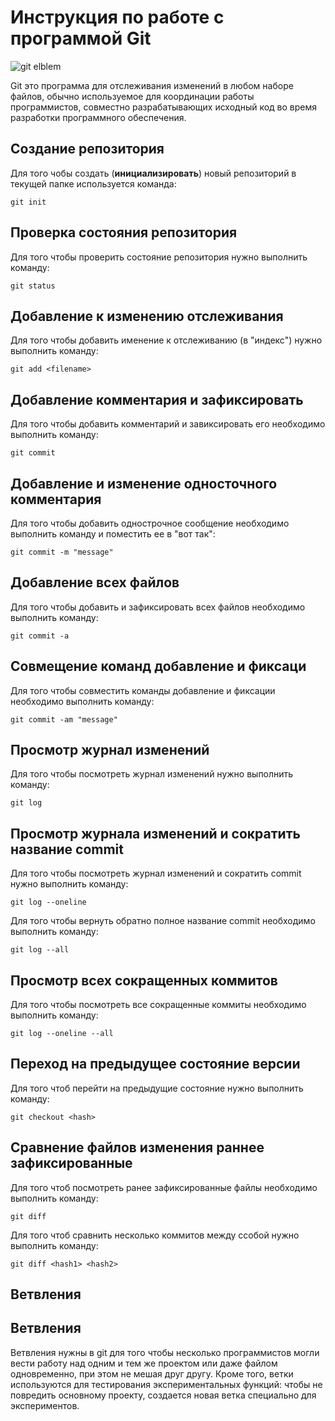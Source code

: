 # Инструкция по работе с программой Git

![git elblem](git.jpg)

Git это программа для отслеживания изменений в любом наборе файлов, обычно используемое для координации работы программистов, совместно разрабатывающих исходный код во время разработки программного обеспечения.

## Создание репозитория

Для того чобы создать (**инициализировать**) новый репозиторий в текущей папке используется команда: 

    git init

## Проверка состояния репозитория

Для того чтобы проверить состояние репозитория нужно выполнить команду:

    git status
    
## Добавление к изменению отслеживания

Для того чтобы добавить именение к отслеживанию (в "индекс") нужно выполнить команду: 

    git add <filename>

## Добавление комментария и зафиксировать

Для того чтобы добавить комментарий и завиксировать его необходимо выполнить команду:

    git commit

## Добавление и изменение односточного комментария

Для того чтобы добавить однострочное сообщение необходимо выполнить команду и поместить ее в "вот так":

    git commit -m "message"

## Добавление всех файлов 

Для того чтобы добавить и зафиксировать всех файлов необходимо выполнить команду:

    git commit -a

## Совмещение команд добавление и фиксаци

Для того чтобы совместить команды добавление и фиксации необходимо выполнить команду:

    git commit -am "message"

## Просмотр журнал изменений

Для того чтобы посмотреть журнал изменений нужно выполнить команду:

    git log

## Просмотр журнала изменений и сократить название commit

Для того чтобы посмотреть журнал изменений и сократить commit нужно выполнить команду:

    git log --oneline

Для того чтобы вернуть обратно полное название commit необходимо выполнить команду:

    git log --all

## Просмотр всех сокращенных коммитов

Для того чтобы посмотреть все сокращенные коммиты необходимо выполнить команду:

    git log --oneline --all

## Переход на предыдущее состояние версии 

Для того чтоб перейти на предыдущие состояние нужно выполнить команду:

    git checkout <hash>

## Сравнение файлов изменения раннее зафиксированные

Для того чтоб посмотреть ранее зафиксированные файлы необходимо выполнить команду:

    git diff

Для того чтоб сравнить несколько коммитов между ссобой нужно выполнить команду:

    git diff <hash1> <hash2>

## Ветвления
## Ветвления

Ветвления нужны в git для того чтобы несколько программистов могли вести работу над одним и тем же проектом или даже файлом одновременно, при этом не мешая друг другу. Кроме того, ветки используются для тестирования экспериментальных функций: чтобы не повредить основному проекту, создается новая ветка специально для экспериментов.

